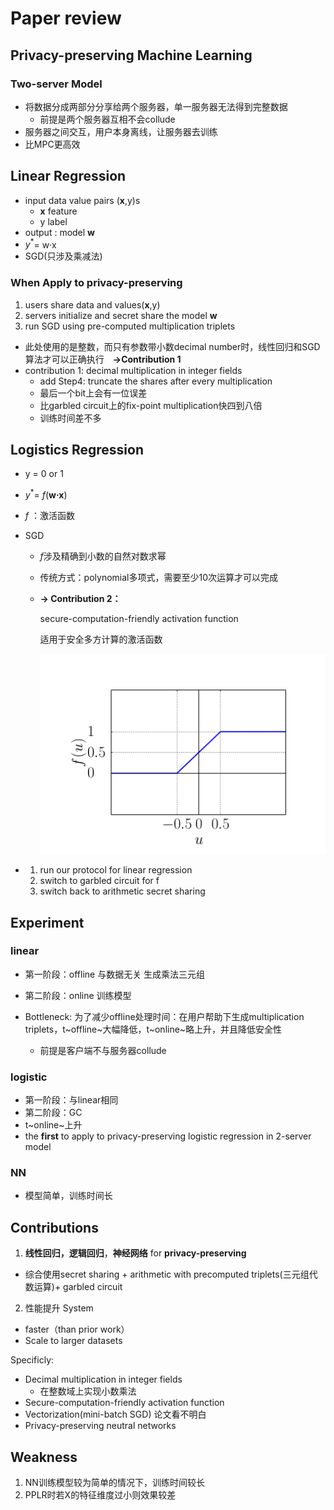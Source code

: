 # Paper review

## Privacy-preserving Machine Learning

###  Two-server Model

* 将数据分成两部分分享给两个服务器，单一服务器无法得到完整数据
  * 前提是两个服务器互相不会collude
* 服务器之间交互，用户本身离线，让服务器去训练
* 比MPC更高效

## Linear Regression

* input data value pairs (**x**,y)s
  * **x** feature
  * y label
* output : model **w**
* $y^*$= w·x
* SGD(只涉及乘减法)

### When Apply to privacy-preserving

1. users share data and values(**x**,y)
2. servers initialize and secret share the model **w**
3. run SGD using pre-computed multiplication triplets

* 此处使用的是整数，而只有参数带小数decimal number时，线性回归和SGD算法才可以正确执行　**→Contribution 1**
* contribution 1: decimal multiplication in integer fields
  * add Step4: truncate the shares after every multiplication
  * 最后一个bit上会有一位误差
  * 比garbled circuit上的fix-point multiplication快四到八倍
  * 训练时间差不多

## Logistics Regression

* y = 0 or 1

* $y^*$= *f*(**w·x**)

* *f* ：激活函数

* SGD

  *  *f*涉及精确到小数的自然对数求幂

  * 传统方式：polynomial多项式，需要至少10次运算才可以完成

  * **→ Contribution 2：**

      secure-computation-friendly activation function

     适用于安全多方计算的激活函数

    ![1564037409747](assets/1564037409747.png)

* 1. run our protocol for linear regression
  2. switch to garbled circuit for f
  3. switch back to arithmetic secret sharing



## Experiment

### linear

* 第一阶段：offline 与数据无关 生成乘法三元组 

* 第二阶段：online 训练模型

  

* Bottleneck: 为了减少offline处理时间：在用户帮助下生成multiplication triplets，t~offline~大幅降低，t~online~略上升，并且降低安全性

  * 前提是客户端不与服务器collude

### logistic

* 第一阶段：与linear相同
* 第二阶段：GC
* t~online~上升
* the **first** to apply to privacy-preserving logistic regression in 2-server model



### NN

* 模型简单，训练时间长



## Contributions

1. **线性回归，逻辑回归**，**神经网络** for **privacy-preserving**

- 综合使用secret sharing + arithmetic with precomputed triplets(三元组代数运算)+ garbled circuit

2. 性能提升 System

- faster（than prior work）
- Scale to larger datasets

Specificly:

- Decimal multiplication in integer fields
  - 在整数域上实现小数乘法
- Secure-computation-friendly activation function
- Vectorization(mini-batch SGD) 论文看不明白
- Privacy-preserving neutral networks



## Weakness

1. NN训练模型较为简单的情况下，训练时间较长
2. PPLR时若X的特征维度过小则效果较差